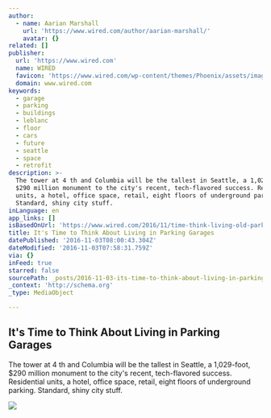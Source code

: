 ```yaml
---
author:
  - name: Aarian Marshall
    url: 'https://www.wired.com/author/aarian-marshall/'
    avatar: {}
related: []
publisher:
  url: 'https://www.wired.com'
  name: WIRED
  favicon: 'https://www.wired.com/wp-content/themes/Phoenix/assets/images/favicon.ico'
  domain: www.wired.com
keywords:
  - garage
  - parking
  - buildings
  - leblanc
  - floor
  - cars
  - future
  - seattle
  - space
  - retrofit
description: >-
  The tower at 4 th and Columbia will be the tallest in Seattle, a 1,029-foot,
  $290 million monument to the city's recent, tech-flavored success. Residential
  units, a hotel, office space, retail, eight floors of underground parking.
  Standard, shiny city stuff.
inLanguage: en
app_links: []
isBasedOnUrl: 'https://www.wired.com/2016/11/time-think-living-old-parking-garages/'
title: It's Time to Think About Living in Parking Garages
datePublished: '2016-11-03T08:00:43.304Z'
dateModified: '2016-11-03T07:58:31.759Z'
via: {}
inFeed: true
starred: false
sourcePath: _posts/2016-11-03-its-time-to-think-about-living-in-parking-garages.md
_context: 'http://schema.org'
_type: MediaObject

---
```

<article style=""><h1>It's Time to Think About Living in Parking Garages</h1><p>The tower at 4 th and Columbia will be the tallest in Seattle, a 1,029-foot, $290 million monument to the city's recent, tech-flavored success. Residential units, a hotel, office space, retail, eight floors of underground parking. Standard, shiny city stuff.</p><img src="https://www.wired.com/wp-content/uploads/2016/11/Section-Perspective4-1200x630-e1478033240809.jpg" /></article>